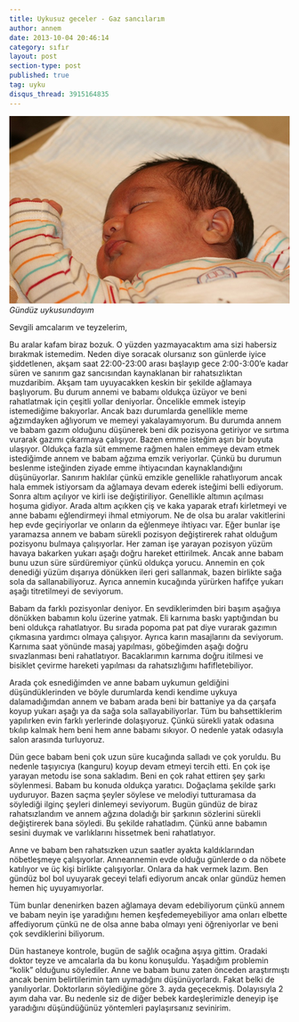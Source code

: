 ```yaml
---
title: Uykusuz geceler - Gaz sancılarım
author: annem
date: 2013-10-04 20:46:14
category: sıfır
layout: post
section-type: post
published: true
tag: uyku
disqus_thread: 3915164835
---
```


![Gündüz uykusundayım](/img/posts/uykucu.jpg)
*Gündüz uykusundayım*

Sevgili amcalarım ve teyzelerim,

Bu aralar kafam biraz bozuk. O yüzden yazmayacaktım ama sizi habersiz bırakmak istemedim. Neden diye soracak olursanız son günlerde iyice şiddetlenen, akşam saat 22:00-23:00 arası başlayıp gece 2:00-3:00’e kadar süren ve sanırım gaz sancısından kaynaklanan bir rahatsızlıktan muzdaribim. Akşam tam uyuyacakken keskin bir şekilde ağlamaya başlıyorum. Bu durum annemi ve babamı oldukça üzüyor ve beni rahatlatmak için çeşitli yollar deniyorlar. Öncelikle emmek isteyip istemediğime bakıyorlar. Ancak bazı durumlarda genellikle meme ağzımdayken ağlıyorum ve memeyi yakalayamıyorum. Bu durumda annem ve babam gazım olduğunu düşünerek beni dik pozisyona getiriyor ve sırtıma vurarak gazımı çıkarmaya çalışıyor. Bazen emme isteğim aşırı bir boyuta ulaşıyor. Oldukça fazla süt emmeme rağmen halen emmeye devam etmek istediğimde annem ve babam ağzıma emzik veriyorlar. Çünkü bu durumun beslenme isteğinden ziyade emme ihtiyacından kaynaklandığını düşünüyorlar. Sanırım haklılar çünkü emzikle genellikle rahatlıyorum ancak hala emmek istiyorsam da ağlamaya devam ederek isteğimi belli ediyorum. Sonra altım açılıyor ve kirli ise değiştiriliyor. Genellikle altımın açılması hoşuma gidiyor. Arada altım açıkken çiş ve kaka yaparak etrafı kirletmeyi ve anne babamı eğlendirmeyi ihmal etmiyorum. Ne de olsa bu aralar vakitlerini hep evde geçiriyorlar ve onların da eğlenmeye ihtiyacı var. Eğer bunlar işe yaramazsa annem ve babam sürekli pozisyon değiştirerek rahat olduğum pozisyonu bulmaya çalışıyorlar. Her zaman işe yarayan pozisyon yüzüm havaya bakarken yukarı aşağı doğru hareket ettirilmek. Ancak anne babam bunu uzun süre sürdüremiyor çünkü oldukça yorucu.  Annemin en çok denediği yüzüm dışarıya dönükken ileri geri sallanmak, bazen birlikte sağa sola da sallanabiliyoruz. Ayrıca annemin kucağında yürürken hafifçe yukarı aşağı titretilmeyi de seviyorum.

Babam da farklı pozisyonlar deniyor. En sevdiklerimden biri başım aşağıya dönükken babamın kolu üzerine yatmak. Eli karnıma baskı yaptığından bu beni oldukça rahatlatıyor. Bu sırada popoma pat pat diye vurarak gazımın çıkmasına yardımcı olmaya çalışıyor. Ayrıca karın masajlarını da seviyorum. Karnıma saat yönünde masaj yapılması, göbeğimden aşağı doğru sıvazlanması beni rahatlatıyor. Bacaklarımın karnıma doğru itilmesi ve bisiklet çevirme hareketi yapılması da rahatsızlığımı hafifletebiliyor.

Arada çok esnediğimden ve anne babam uykumun geldiğini düşündüklerinden ve böyle durumlarda kendi kendime uykuya dalamadığımdan annem ve babam arada beni bir battaniye ya da çarşafa koyup yukarı aşağı ya da sağa sola sallayabiliyorlar. Tüm bu bahsettiklerim yapılırken evin farklı yerlerinde dolaşıyoruz. Çünkü sürekli yatak odasına tıkılıp kalmak hem beni hem anne babamı sıkıyor. O nedenle yatak odasıyla salon arasında turluyoruz.

Dün gece babam beni çok uzun süre kucağında salladı ve çok yoruldu. Bu nedenle taşıyıcıya (kanguru) koyup devam etmeyi tercih etti. En çok işe yarayan metodu ise sona sakladım. Beni en çok rahat ettiren şey şarkı söylenmesi. Babam bu konuda oldukça yaratıcı. Doğaçlama şekilde şarkı uyduruyor. Bazen saçma şeyler söylese ve melodiyi tutturamasa da söylediği ilginç şeyleri dinlemeyi seviyorum. Bugün gündüz de biraz rahatsızlandım ve annem ağzına doladığı bir şarkının sözlerini sürekli değiştirerek bana söyledi. Bu şekilde rahatladım. Çünkü anne babamın sesini duymak ve varlıklarını hissetmek beni rahatlatıyor.

Anne ve babam ben rahatsızken uzun saatler ayakta kaldıklarından nöbetleşmeye çalışıyorlar. Anneannemin evde olduğu günlerde o da nöbete katılıyor ve üç kişi birlikte çalışıyorlar. Onlara da hak vermek lazım. Ben gündüz bol bol uyuyarak geceyi telafi ediyorum ancak onlar gündüz hemen hemen hiç uyuyamıyorlar.

Tüm bunlar denenirken bazen ağlamaya devam edebiliyorum çünkü annem ve babam neyin işe yaradığını hemen keşfedemeyebiliyor ama onları elbette affediyorum çünkü ne de olsa anne baba olmayı yeni öğreniyorlar ve beni çok sevdiklerini biliyorum.

Dün hastaneye kontrole, bugün de sağlık ocağına aşıya gittim. Oradaki doktor teyze ve amcalarla da bu konu konuşuldu. Yaşadığım problemin “kolik” olduğunu söylediler. Anne ve babam bunu zaten önceden araştırmıştı ancak benim belirtilerimin tam uymadığını düşünüyorlardı. Fakat belki de yanılıyorlar. Doktorların söylediğine göre 3. ayda geçecekmiş. Dolayısıyla 2 ayım daha var. Bu nedenle siz de diğer bebek kardeşlerimizle deneyip işe yaradığını düşündüğünüz yöntemleri paylaşırsanız sevinirim.
